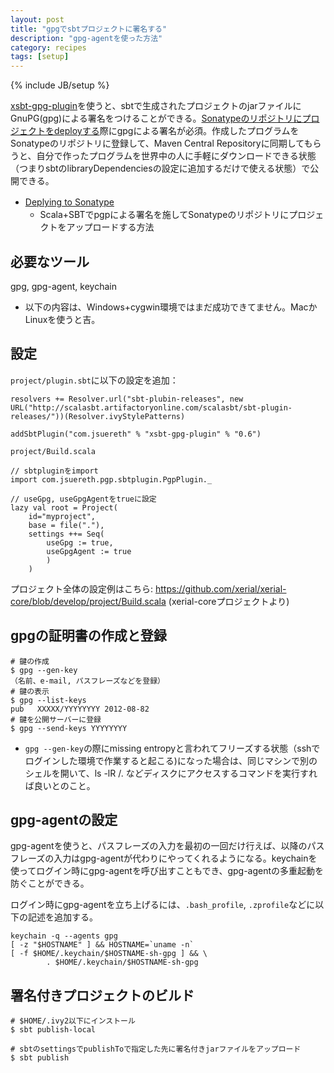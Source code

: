 ```yaml
---
layout: post
title: "gpgでsbtプロジェクトに署名する"
description: "gpg-agentを使った方法"
category: recipes
tags: [setup]
---
```

{% include JB/setup %}

[xsbt-gpg-plugin](https://github.com/sbt/xsbt-gpg-plugin/)を使うと、sbtで生成されたプロジェクトのjarファイルにGnuPG(gpg)による署名をつけることができる。[Sonatypeのリポジトリにプロジェクトをdeployする](https://docs.sonatype.org/display/Repository/Sonatype+OSS+Maven+Repository+Usage+Guide)際にgpgによる署名が必須。作成したプログラムをSonatypeのリポジトリに登録して、Maven Central Repositoryに同期してもらうと、自分で作ったプログラムを世界中の人に手軽にダウンロードできる状態（つまりsbtのlibraryDependenciesの設定に追加するだけで使える状態）で公開できる。

  * [Deplying to Sonatype](http://www.scala-sbt.org/using_sonatype.html)　
    * Scala+SBTでpgpによる署名を施してSonatypeのリポジトリにプロジェクトをアップロードする方法

## 必要なツール
gpg, gpg-agent, keychain

* 以下の内容は、Windows+cygwin環境ではまだ成功できてません。MacかLinuxを使うと吉。

## 設定

`project/plugin.sbt`に以下の設定を追加：

    resolvers += Resolver.url("sbt-plubin-releases", new URL("http://scalasbt.artifactoryonline.com/scalasbt/sbt-plugin-releases/"))(Resolver.ivyStylePatterns)
    
    addSbtPlugin("com.jsuereth" % "xsbt-gpg-plugin" % "0.6")


`project/Build.scala`

	// sbtpluginをimport
	import com.jsuereth.pgp.sbtplugin.PgpPlugin._
	
	// useGpg, useGpgAgentをtrueに設定
	lazy val root = Project( 
		id="myproject", 
		base = file("."),
		settings ++= Seq(
			useGpg := true,
			useGpgAgent := true
			)
		)

プロジェクト全体の設定例はこちら: <https://github.com/xerial/xerial-core/blob/develop/project/Build.scala> (xerial-coreプロジェクトより)


## gpgの証明書の作成と登録

	# 鍵の作成
	$ gpg --gen-key
	（名前、e-mail, パスフレーズなどを登録）
	# 鍵の表示
	$ gpg --list-keys
    pub   XXXXX/YYYYYYYY 2012-08-82
	# 鍵を公開サーバーに登録
    $ gpg --send-keys YYYYYYYY

* `gpg --gen-key`の際にmissing entropyと言われてフリーズする状態（sshでログインした環境で作業すると起こる)になった場合は、同じマシンで別のシェルを開いて、ls -lR /. などディスクにアクセスするコマンドを実行すれば良いとのこと。

## gpg-agentの設定

gpg-agentを使うと、パスフレーズの入力を最初の一回だけ行えば、以降のパスフレーズの入力はgpg-agentが代わりにやってくれるようになる。keychainを使ってログイン時にgpg-agentを呼び出すこともでき、gpg-agentの多重起動を防ぐことができる。

ログイン時にgpg-agentを立ち上げるには、`.bash_profile`, `.zprofile`などに以下の記述を追加する。

    keychain -q --agents gpg
    [ -z "$HOSTNAME" ] && HOSTNAME=`uname -n`
    [ -f $HOME/.keychain/$HOSTNAME-sh-gpg ] && \
            . $HOME/.keychain/$HOSTNAME-sh-gpg

## 署名付きプロジェクトのビルド
   
    # $HOME/.ivy2以下にインストール
    $ sbt publish-local
    
    # sbtのsettingsでpublishToで指定した先に署名付きjarファイルをアップロード
    $ sbt publish
	
	
